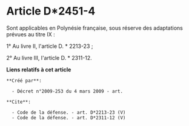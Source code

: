 # Article D*2451-4

Sont applicables en Polynésie française, sous réserve des adaptations prévues au titre IX : 

1° Au livre II, l'article D. * 2213-23 ; 

2° Au livre III, l'article D. * 2311-12.

**Liens relatifs à cet article**

	**Créé par**:

	  - Décret n°2009-253 du 4 mars 2009 - art.

	**Cite**:

	  - Code de la défense. - art. D*2213-23 (V)
	  - Code de la défense. - art. D*2311-12 (V)
